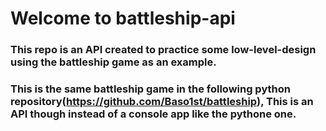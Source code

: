 # Welcome to battleship-api
### This repo is an API created to practice some low-level-design using the battleship game as an example.

### This is the same battleship game in the following python repository(https://github.com/Baso1st/battleship), This is an API though instead of a console app like the pythone one. 

